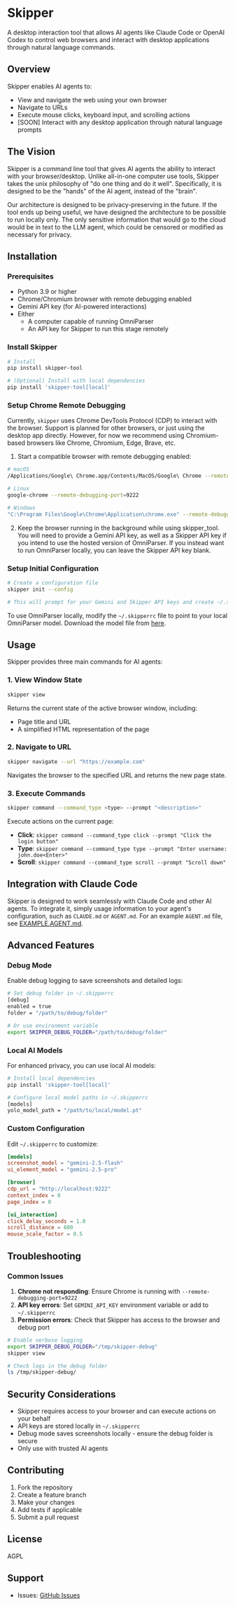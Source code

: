 # Skipper

A desktop interaction tool that allows AI agents like Claude Code or OpenAI Codex to control web browsers and interact with desktop applications through natural language commands.

## Overview

Skipper enables AI agents to:
- View and navigate the web using your own browser
- Navigate to URLs
- Execute mouse clicks, keyboard input, and scrolling actions
- [SOON] Interact with any desktop application through natural language prompts

## The Vision
Skipper is a command line tool that gives AI agents the ability to interact with your browser/desktop. Unlike all-in-one computer use tools, Skipper takes the unix philosophy of "do one thing and do it well". Specifically, it is designed to be the "hands" of the AI agent, instead of the "brain".

Our architecture is designed to be privacy-preserving in the future. If the tool ends up being useful, we have designed the architecture to be possible to run locally only. The only sensitive information that would go to the cloud would be in text to the LLM agent, which could be censored or modified as necessary for privacy.

## Installation

### Prerequisites

- Python 3.9 or higher
- Chrome/Chromium browser with remote debugging enabled
- Gemini API key (for AI-powered interactions)
- Either
    - A computer capable of running OmniParser
    - An API key for Skipper to run this stage remotely

### Install Skipper

```bash
# Install
pip install skipper-tool

# (Optional) Install with local dependencies
pip install 'skipper-tool[local]'
```

### Setup Chrome Remote Debugging

Currently, `skipper` uses Chrome DevTools Protocol (CDP) to interact with the browser. Support is planned for other browsers, or just using the desktop app directly. However, for now we recommend using Chromium-based browsers like Chrome, Chromium, Edge, Brave, etc.

1. Start a compatible browser with remote debugging enabled:
```bash
# macOS
/Applications/Google\ Chrome.app/Contents/MacOS/Google\ Chrome --remote-debugging-port=9222

# Linux
google-chrome --remote-debugging-port=9222

# Windows
"C:\Program Files\Google\Chrome\Application\chrome.exe" --remote-debugging-port=9222
```

2. Keep the browser running in the background while using skipper_tool. You will need to provide a Gemini API key, as well as a Skipper API key if you intend to use the hosted version of OmniParser. If you instead want to run OmniParser locally, you can leave the Skipper API key blank.

### Setup Initial Configuration

```bash
# Create a configuration file
skipper init --config

# This will prompt for your Gemini and Skipper API keys and create ~/.skipperrc
```

To use OmniParser locally, modify the `~/.skipperrc` file to point to your local OmniParser model. Download the model file from [here](https://huggingface.co/microsoft/OmniParser-v2.0/blob/main/icon_detect/model.pt).

## Usage

Skipper provides three main commands for AI agents:

### 1. View Window State

```bash
skipper view
```

Returns the current state of the active browser window, including:
- Page title and URL
- A simplified HTML representation of the page

### 2. Navigate to URL

```bash
skipper navigate --url "https://example.com"
```

Navigates the browser to the specified URL and returns the new page state.

### 3. Execute Commands

```bash
skipper command --command_type <type> --prompt "<description>"
```

Execute actions on the current page:

- **Click**: `skipper command --command_type click --prompt "Click the login button"`
- **Type**: `skipper command --command_type type --prompt "Enter username: john.doe<Enter>"`
- **Scroll**: `skipper command --command_type scroll --prompt "Scroll down"`

## Integration with Claude Code

Skipper is designed to work seamlessly with Claude Code and other AI agents. To integrate it, simply usage information to your agent's configuration, such as `CLAUDE.md` or `AGENT.md`. For an example `AGENT.md` file, see [EXAMPLE.AGENT.md](EXAMPLE.AGENT.md).

## Advanced Features

### Debug Mode

Enable debug logging to save screenshots and detailed logs:

```bash
# Set debug folder in ~/.skipperrc
[debug]
enabled = true
folder = "/path/to/debug/folder"

# Or use environment variable
export SKIPPER_DEBUG_FOLDER="/path/to/debug/folder"
```

### Local AI Models

For enhanced privacy, you can use local AI models:

```bash
# Install local dependencies
pip install 'skipper-tool[local]'

# Configure local model paths in ~/.skipperrc
[models]
yolo_model_path = "/path/to/local/model.pt"
```

### Custom Configuration

Edit `~/.skipperrc` to customize:

```toml
[models]
screenshot_model = "gemini-2.5-flash"
ui_element_model = "gemini-2.5-pro"

[browser]
cdp_url = "http://localhost:9222"
context_index = 0
page_index = 0

[ui_interaction]
click_delay_seconds = 1.0
scroll_distance = 600
mouse_scale_factor = 0.5
```

## Troubleshooting

### Common Issues

1. **Chrome not responding**: Ensure Chrome is running with `--remote-debugging-port=9222`
2. **API key errors**: Set `GEMINI_API_KEY` environment variable or add to `~/.skipperrc`
3. **Permission errors**: Check that Skipper has access to the browser and debug port


```bash
# Enable verbose logging
export SKIPPER_DEBUG_FOLDER="/tmp/skipper-debug"
skipper view

# Check logs in the debug folder
ls /tmp/skipper-debug/
```

## Security Considerations

- Skipper requires access to your browser and can execute actions on your behalf
- API keys are stored locally in `~/.skipperrc`
- Debug mode saves screenshots locally - ensure the debug folder is secure
- Only use with trusted AI agents

## Contributing

1. Fork the repository
2. Create a feature branch
3. Make your changes
4. Add tests if applicable
5. Submit a pull request

## License

AGPL

## Support

- Issues: [GitHub Issues](https://github.com/nharada1/skipper-tool/issues)